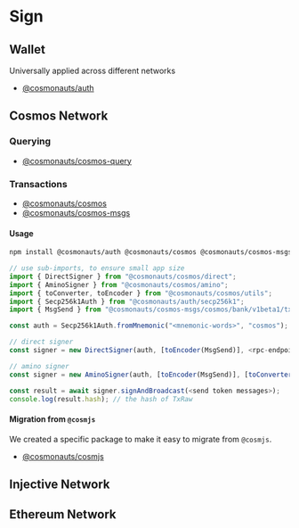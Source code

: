 # Sign

## Wallet

Universally applied across different networks

- [@cosmonauts/auth](/packages/auth/README.md)

## Cosmos Network

### Querying

- [@cosmonauts/cosmos-query](/networks/cosmos-query/README.md)
  
### Transactions

- [@cosmonauts/cosmos](/networks/cosmos/README.md)
- [@cosmonauts/cosmos-msgs](/networks/cosmos-msgs/README.md)

#### Usage

```sh
npm install @cosmonauts/auth @cosmonauts/cosmos @cosmonauts/cosmos-msgs
```

```ts
// use sub-imports, to ensure small app size
import { DirectSigner } from "@cosmonauts/cosmos/direct";
import { AminoSigner } from "@cosmonauts/cosmos/amino";
import { toConverter, toEncoder } from "@cosmonauts/cosmos/utils";
import { Secp256k1Auth } from "@cosmonauts/auth/secp256k1";
import { MsgSend } from "@cosmonauts/cosmos-msgs/cosmos/bank/v1beta1/tx";

const auth = Secp256k1Auth.fromMnemonic("<mnemonic-words>", "cosmos");

// direct signer
const signer = new DirectSigner(auth, [toEncoder(MsgSend)], <rpc-endpoint>);

// amino signer
const signer = new AminoSigner(auth, [toEncoder(MsgSend)], [toConverter(MsgSend)], <rpc-endpoint>);

const result = await signer.signAndBroadcast(<send token messages>);
console.log(result.hash); // the hash of TxRaw
```

#### Migration from `@cosmjs`

We created a specific package to make it easy to migrate from `@cosmjs`.

- [@cosmonauts/cosmjs](/networks/cosmjs/README.md)

## Injective Network

## Ethereum Network